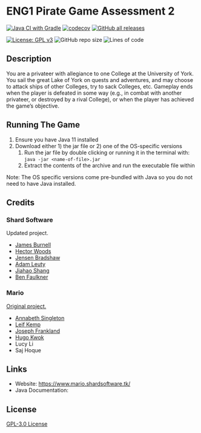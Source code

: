 # ENG1 Pirate Game Assessment 2
[![Java CI with Gradle](https://github.com/ENG1-Team-29/Assessment-2/actions/workflows/gradle.yml/badge.svg?branch=master)](https://github.com/ENG1-Team-29/Assessment-2/actions/workflows/gradle.yml)
[![codecov](https://codecov.io/gh/ENG1-Team-29/Assessment-2/branch/master/graph/badge.svg?token=D2BMT48XY9)](https://codecov.io/gh/ENG1-Team-29/Assessment-2)
[![GitHub all releases](https://img.shields.io/github/downloads/ENG1-Team-29/Assessment-2/total)](https://github.com/ENG1-Team-29/Assessment-2/releases)

[![License: GPL v3](https://img.shields.io/badge/License-GPLv3-blue.svg)](https://www.gnu.org/licenses/gpl-3.0)
![GitHub repo size](https://img.shields.io/github/repo-size/ENG1-Team-29/Assessment-2)
![Lines of code](https://img.shields.io/tokei/lines/github/ENG1-Team-29/Assessment-2)

## Description

You are a privateer with allegiance to one College at the University of York. You sail the great Lake of
York on quests and adventures, and may choose to attack ships of other Colleges, try to sack
Colleges, etc. Gameplay ends when the player is defeated in some way (e.g., in combat with
another privateer, or destroyed by a rival College), or when the player has achieved the game’s
objective.

## Running The Game

1. Ensure you have Java 11 installed
2. Download either 1) the jar file or 2) one of the OS-specific versions
    1. Run the jar file by double clicking or running it in the terminal with: ``java -jar <name-of-file>.jar``
    2. Extract the contents of the archive and run the executable file within

Note: The OS specific versions come pre-bundled with Java so you do not need to have Java installed.


## Credits

### Shard Software
Updated project.
- [James Burnell](https://github.com/uoy-jb2501)
- [Hector Woods](https://github.com/HectorJVWoods)
- [Jensen Bradshaw](https://github.com/Jensen6842)
- [Adam Leuty](https://github.com/AdamLeuty)
- [Jiahao Shang](https://github.com/jiahao23)
- [Ben Faulkner](https://github.com/bf758)

### Mario
[Original project.](https://github.com/AnnabethS/ENG1-Project)
- [Annabeth Singleton](https://github.com/AnnabethS)
- [Leif Kemp](https://github.com/leif-kemp)
- [Joseph Frankland](https://github.com/jef548)
- [Hugo Kwok](https://github.com/chk518)
- Lucy Li
- Saj Hoque

## Links

- Website: https://www.mario.shardsoftware.tk/
- Java Documentation:

## License

[GPL-3.0 License](https://github.com/ENG1-Team-29/Assessment-2/blob/master/LICENSE)
